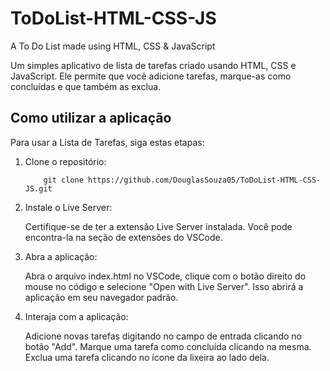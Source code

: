 # ToDoList-HTML-CSS-JS

A To Do List made using HTML, CSS &amp; JavaScript

Um simples aplicativo de lista de tarefas criado usando HTML, CSS e JavaScript. Ele permite que você adicione tarefas, marque-as como concluídas e que também as exclua.

## Como utilizar a aplicação

Para usar a Lista de Tarefas, siga estas etapas:

1. Clone o repositório:

   ```
       git clone https://github.com/DouglasSouza05/ToDoList-HTML-CSS-JS.git
   ```

2. Instale o Live Server:

   Certifique-se de ter a extensão Live Server instalada. Você pode encontra-la na seção de extensões do VSCode.

3. Abra a aplicação:

   Abra o arquivo index.html no VSCode, clique com o botão direito do mouse no código e selecione "Open with Live Server". Isso abrirá a aplicação em seu navegador padrão.

4. Interaja com a aplicação:

   Adicione novas tarefas digitando no campo de entrada clicando no botão "Add".
   Marque uma tarefa como concluída clicando na mesma.
   Exclua uma tarefa clicando no ícone da lixeira ao lado dela.
